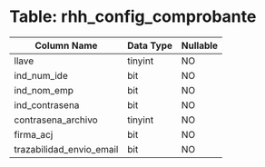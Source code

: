# Table: rhh_config_comprobante

| Column Name | Data Type | Nullable |
|-------------|-----------|----------|
| llave | tinyint | NO |
| ind_num_ide | bit | NO |
| ind_nom_emp | bit | NO |
| ind_contrasena | bit | NO |
| contrasena_archivo | tinyint | NO |
| firma_acj | bit | NO |
| trazabilidad_envio_email | bit | NO |
